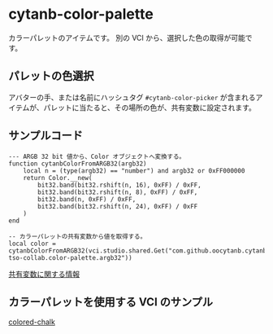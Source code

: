 # cytanb-color-palette

カラーパレットのアイテムです。
別の VCI から、選択した色の取得が可能です。

## パレットの色選択
アバターの手、または名前にハッシュタグ `#cytanb-color-picker` が含まれるアイテムが、パレットに当たると、その場所の色が、共有変数に設定されます。

## サンプルコード
```
--- ARGB 32 bit 値から、Color オブジェクトへ変換する。
function cytanbColorFromARGB32(argb32)
    local n = (type(argb32) == "number") and argb32 or 0xFF000000
    return Color.__new(
        bit32.band(bit32.rshift(n, 16), 0xFF) / 0xFF,
        bit32.band(bit32.rshift(n, 8), 0xFF) / 0xFF,
        bit32.band(n, 0xFF) / 0xFF,
        bit32.band(bit32.rshift(n, 24), 0xFF) / 0xFF
    )
end

-- カラーパレットの共有変数から値を取得する。
local color = cytanbColorFromARGB32(vci.studio.shared.Get("com.github.oocytanb.cytanb-tso-collab.color-palette.argb32"))
```

[共有変数に関する情報](https://gist.github.com/oocytanb/e35ab915f0ef9cf4f5948707f52da7af)


## カラーパレットを使用する VCI のサンプル
[colored-chalk](../colored-chalk/README.md)
